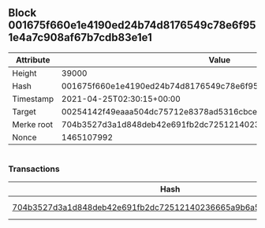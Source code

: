 ## Block 001675f660e1e4190ed24b74d8176549c78e6f951e4a7c908af67b7cdb83e1e1

Attribute | Value
--- | ---
Height | 39000
Hash | 001675f660e1e4190ed24b74d8176549c78e6f951e4a7c908af67b7cdb83e1e1
Timestamp | 2021-04-25T02:30:15+00:00
Target | 00254142f49eaaa504dc75712e8378ad5316cbcead634704b3734b6271167cc4
Merke root | 704b3527d3a1d848deb42e691fb2dc72512140236665a9b6a5ae13d51ce6a161
Nonce | 1465107992

```

```

### Transactions

Hash | Amount
--- | ---
[704b3527d3a1d848deb42e691fb2dc72512140236665a9b6a5ae13d51ce6a161](704b3527d3a1d848deb42e691fb2dc72512140236665a9b6a5ae13d51ce6a161.md) | 10.00000000 SKEPTI 
